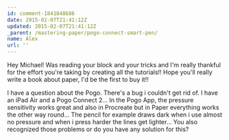 ```yaml
---
id: comment-1841048686
date: 2015-02-07T21:41:12Z
updated: 2015-02-07T21:41:12Z
_parent: /mastering-paper/pogo-connect-smart-pen/
name: Alex
url: ''
---
```



Hey Michael! Was reading your block and your tricks and I'm really thankful
for the effort you're taking by creating all the tutorials!! Hope you'll really write
a book about paper, I'd be the first to buy it!!

I have a question about the Pogo. There's a bug i couldn't get rid of. I have an iPad Air and a Pogo Connect
2... In the Pogo App, the pressure sensitivity works great and also in Procreate
but in Paper everything works the other way round... The pencil for example draws
dark when i use almost no pressure and when i press harder the lines get lighter...
You also recognized those problems or do you have any solution for this?
